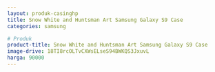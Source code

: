 ```yaml
---
layout: produk-casinghp
title: Snow White and Huntsman Art Samsung Galaxy S9 Case
categories: samsung

# Produk
product-title: Snow White and Huntsman Art Samsung Galaxy S9 Case
image-drive: 18TI8rcOLTvCXWsELseS94BWKQS3JxuvL
harga: 90000
---
```


